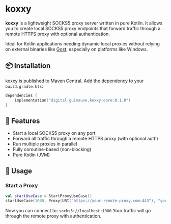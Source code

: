 # koxxy

**koxxy** is a lightweight SOCKS5 proxy server written in pure Kotlin. It allows you to create local SOCKS5 proxy
endpoints that forward traffic through a remote HTTPS proxy with optional authentication.

Ideal for Kotlin applications needing dynamic local proxies without relying on external binaries
like [Gost](https://github.com/go-gost/gost), especially on platforms like Windows.

## 📦 Installation

koxxy is published to Maven Central. Add the dependency to your `build.gradle.kts`:

```kotlin
dependencies {
    implementation("digital.guimauve.koxxy:core:0.1.0")
}
```

## 🚀 Features

* Start a local SOCKS5 proxy on any port
* Forward all traffic through a remote HTTPS proxy (with optional auth)
* Run multiple proxies in parallel
* Fully coroutine-based (non-blocking)
* Pure Kotlin (JVM)

## 🧪 Usage

### Start a Proxy

```kotlin
val startUseCase = StartProxyUseCase()
startUseCase(1080, Proxy(URI("https://your-remote-proxy.com:443"), "yourUsername", "yourPassword"))
```

Now you can connect to: `socks5://localhost:1080`
Your traffic will go through the remote proxy with authentication.
